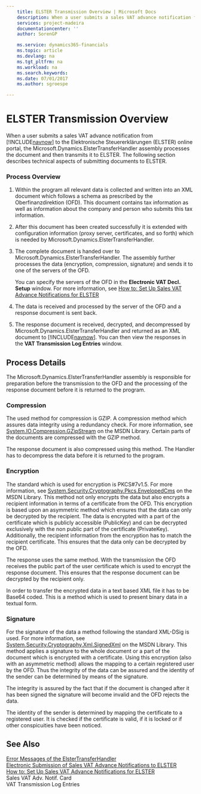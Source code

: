 ```yaml
---
    title: ELSTER Transmission Overview | Microsoft Docs
    description: When a user submits a sales VAT advance notification from [!INCLUDE[navnow](../../includes/navnow_md.md)] to the Elektronische Steuererklärungen (ELSTER) online portal, the Microsoft.Dynamics.ElsterTransferHandler assembly processes the document and then transmits it to ELSTER. The following section describes technical aspects of submitting documents to ELSTER.
    services: project-madeira
    documentationcenter: ''
    author: SorenGP

    ms.service: dynamics365-financials
    ms.topic: article
    ms.devlang: na
    ms.tgt_pltfrm: na
    ms.workload: na
    ms.search.keywords:
    ms.date: 07/01/2017
    ms.author: sgroespe

---
```

# ELSTER Transmission Overview
When a user submits a sales VAT advance notification from [!INCLUDE[navnow](../../includes/navnow_md.md)] to the Elektronische Steuererklärungen (ELSTER) online portal, the Microsoft.Dynamics.ElsterTransferHandler assembly processes the document and then transmits it to ELSTER. The following section describes technical aspects of submitting documents to ELSTER.  
  
### Process Overview  
  
1.  Within the program all relevant data is collected and written into an XML document which follows a schema as prescribed by the Oberfinanzdirektion (OFD). This document contains tax information as well as information about the company and person who submits this tax information.  
  
2.  After this document has been created successfully it is extended with configuration information (proxy server, certificates, and so forth) which is needed by Microsoft.Dynamics.ElsterTransferHandler.  
  
3.  The complete document is handed over to Microsoft.Dynamics.ElsterTransferHandler. The assembly further processes the data (encryption, compression, signature) and sends it to one of the servers of the OFD.  
  
     You can specify the servers of the OFD in the **Electronic VAT Decl. Setup** window. For more information, see [How to: Set Up Sales VAT Advance Notifications for ELSTER](how-to-set-up-sales-vat-advance-notifications-for-elster.md)  
  
4.  The data is received and processed by the server of the OFD and a response document is sent back.  
  
5.  The response document is received, decrypted, and decompressed by Microsoft.Dynamics.ElsterTransferHandler and returned as an XML document to [!INCLUDE[navnow](../../includes/navnow_md.md)]. You can then view the responses in the **VAT Transmission Log Entries** window.  
  
## Process Details  
 The Microsoft.Dynamics.ElsterTransferHandler assembly is responsible for preparation before the transmission to the OFD and the processing of the response document before it is returned to the program.  
  
### Compression  
 The used method for compression is GZIP. A compression method which assures data integrity using a redundancy check. For more information, see [System.IO.Compression.GZipStream](http://go.microsoft.com/fwlink/?LinkId=200710) on the MSDN Library. Certain parts of the documents are compressed with the GZIP method.  
  
 The response document is also compressed using this method. The Handler has to decompress the data before it is returned to the program.  
  
### Encryption  
 The standard which is used for encryption is PKCS#7v1.5. For more information, see [System.Security.Cryptography.Pkcs.EnvelopedCms](http://go.microsoft.com/fwlink/?LinkId=200708) on the MSDN Library. This method not only encrypts the data but also encrypts a recipient information in terms of a certificate from the OFD. This encryption is based upon an asymmetric method which ensures that the data can only be decrypted by the recipient. The data is encrypted with a part of the certificate which is publicly accessible (PublicKey) and can be decrypted exclusively with the non public part of the certificate (PrivateKey). Additionally, the recipient information from the encryption has to match the recipient certificate. This ensures that the data only can be decrypted by the OFD.  
  
 The response uses the same method. With the transmission the OFD receives the public part of the user certificate which is used to encrypt the response document. This ensures that the response document can be decrypted by the recipient only.  
  
 In order to transfer the encrypted data in a text based XML file it has to be Base64 coded. This is a method which is used to present binary data in a textual form.  
  
### Signature  
 For the signature of the data a method following the standard XML-DSig is used. For more information, see [System.Security.Cryptography.Xml.SignedXml](http://go.microsoft.com/fwlink/?LinkId=200709) on the MSDN Library. This method applies a signature to the whole document or a part of the document which is encrypted with a certificate. Using this encryption (also with an asymmetric method) allows the mapping to a certain registered user by the OFD. Thus the integrity of the data can be assured and the identity of the sender can be determined by means of the signature.  
  
 The integrity is assured by the fact that if the document is changed after it has been signed the signature will become invalid and the OFD rejects the data.  
  
 The identity of the sender is determined by mapping the certificate to a registered user. It is checked if the certificate is valid, if it is locked or if other conspicuities have been noticed.  
  
## See Also  
 [Error Messages of the ElsterTransferHandler](error-messages-of-the-elstertransferhandler.md)   
 [Electronic Submission of Sales VAT Advance Notifications to ELSTER](electronic-submission-of-sales-vat-advance-notifications-to-elster.md)   
 [How to: Set Up Sales VAT Advance Notifications for ELSTER](how-to-set-up-sales-vat-advance-notifications-for-elster.md)   
 Sales VAT Adv. Notif. Card   
 VAT Transmission Log Entries